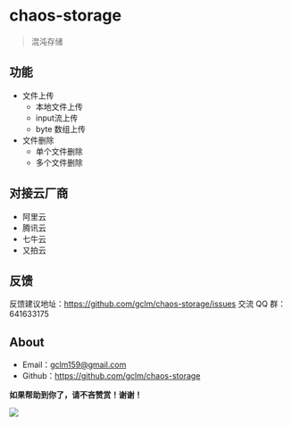 # chaos-storage

> 混沌存储

## 功能

- 文件上传
    - 本地文件上传
    - input流上传
    - byte 数组上传
- 文件删除
    - 单个文件删除
    - 多个文件删除

## 对接云厂商

- 阿里云
- 腾讯云
- 七牛云
- 又拍云

## 反馈

反馈建议地址：<https://github.com/gclm/chaos-storage/issues>
交流 QQ 群：641633175

## About

- Email：[gclm159@gmail.com](mailto:gclm159@gmail.com)
- Github：<https://github.com/gclm/chaos-storage>

**如果帮助到你了，请不吝赞赏！谢谢！**

![](https://cdn.jsdelivr.net/gh/gclm/images@master/20191230923363Du7so.jpg)